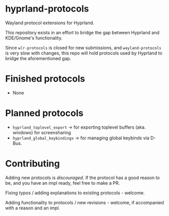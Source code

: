 # hyprland-protocols
Wayland protocol extensions for Hyprland.

This repository exists in an effort to bridge the gap between Hyprland and KDE/Gnome's functionality.

Since `wlr-protocols` is closed for new submissions, and `wayland-protocols` is very slow with changes, this repo will hold protocols used by Hyprland to bridge the aforementioned gap.

# Finished protocols
- None

# Planned protocols
- `hyprland_toplevel_export` -> for exporting toplevel buffers (aka. windows) for screensharing
- `hyprland_global_keybindings` -> for managing global keybinds via D-Bus.

# Contributing
Adding new protocols is *discouraged*. If the protocol has a good reason to be, and you have an impl ready, feel free to make a PR.

Fixing typos / adding explanations to existing protocols - welcome.

Adding functionality to protocols / new revisions - welcome, if accompanied with a reason and an impl.

